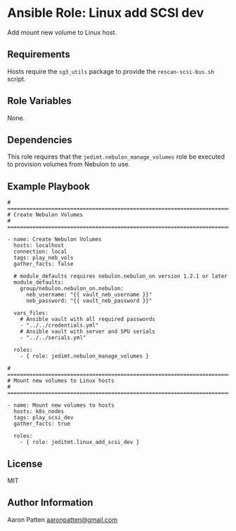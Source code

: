 Ansible Role: Linux add SCSI dev
=========

Add mount new volume to Linux host.

Requirements
------------

Hosts require the `sg3_utils` package to provide the `rescan-scsi-bus.sh` script.

Role Variables
--------------

None.

Dependencies
------------

This role requires that the `jedimt.nebulon_manage_volumes` role be executed to provision volumes from Nebulon to use.

Example Playbook
----------------

    # ===========================================================================
    # Create Nebulon Volumes
    # ===========================================================================

    - name: Create Nebulon Volumes
      hosts: localhost
      connection: local
      tags: play_neb_vols
      gather_facts: false

      # module_defaults requires nebulon.nebulon_on version 1.2.1 or later
      module_defaults:
        group/nebulon.nebulon_on.nebulon:
          neb_username: "{{ vault_neb_username }}"
          neb_password: "{{ vault_neb_password }}"

      vars_files:
        # Ansible vault with all required passwords
        - "../../credentials.yml"
        # Ansible vault with server and SPU serials
        - "../../serials.yml"

      roles:
        - { role: jedimt.nebulon_manage_volumes }

    # ===========================================================================
    # Mount new volumes to Linux hosts
    # ===========================================================================

    - name: Mount new volumes to hosts
      hosts: k8s_nodes
      tags: play_scsi_dev
      gather_facts: true

      roles:
        - { role: jeditmt.linux_add_scsi_dev }

License
-------

MIT

Author Information
------------------

Aaron Patten
aaronpatten@gmail.com
